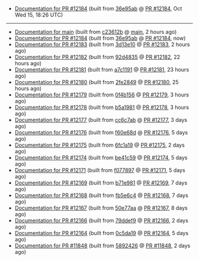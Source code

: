 

* [Documentation for PR #12184](docs-pr12184/) (built from [36e95ab](https://github.com/cvc5/cvc5/commit/36e95ab) @ [PR #12184](https://github.com/cvc5/cvc5/pull/12184), Oct Wed 15, 18:26 UTC)

***


* [Documentation for main](docs-main/) (built from [c23612b](https://github.com/cvc5/cvc5/commit/c23612b) @ [main](https://github.com/cvc5/cvc5/tree/main), 2 hours ago)
* [Documentation for PR #12184](docs-pr12184/) (built from [36e95ab](https://github.com/cvc5/cvc5/commit/36e95ab) @ [PR #12184](https://github.com/cvc5/cvc5/pull/12184), now)
* [Documentation for PR #12183](docs-pr12183/) (built from [3d13e10](https://github.com/cvc5/cvc5/commit/3d13e10) @ [PR #12183](https://github.com/cvc5/cvc5/pull/12183), 2 hours ago)
* [Documentation for PR #12182](docs-pr12182/) (built from [92d4835](https://github.com/cvc5/cvc5/commit/92d4835) @ [PR #12182](https://github.com/cvc5/cvc5/pull/12182), 22 hours ago)
* [Documentation for PR #12181](docs-pr12181/) (built from [a7c1191](https://github.com/cvc5/cvc5/commit/a7c1191) @ [PR #12181](https://github.com/cvc5/cvc5/pull/12181), 23 hours ago)
* [Documentation for PR #12180](docs-pr12180/) (built from [2fe2849](https://github.com/cvc5/cvc5/commit/2fe2849) @ [PR #12180](https://github.com/cvc5/cvc5/pull/12180), 25 hours ago)
* [Documentation for PR #12179](docs-pr12179/) (built from [0f4b156](https://github.com/cvc5/cvc5/commit/0f4b156) @ [PR #12179](https://github.com/cvc5/cvc5/pull/12179), 3 hours ago)
* [Documentation for PR #12178](docs-pr12178/) (built from [b5a1981](https://github.com/cvc5/cvc5/commit/b5a1981) @ [PR #12178](https://github.com/cvc5/cvc5/pull/12178), 3 hours ago)
* [Documentation for PR #12177](docs-pr12177/) (built from [cc6c7ab](https://github.com/cvc5/cvc5/commit/cc6c7ab) @ [PR #12177](https://github.com/cvc5/cvc5/pull/12177), 3 days ago)
* [Documentation for PR #12176](docs-pr12176/) (built from [f60e68d](https://github.com/cvc5/cvc5/commit/f60e68d) @ [PR #12176](https://github.com/cvc5/cvc5/pull/12176), 5 days ago)
* [Documentation for PR #12175](docs-pr12175/) (built from [6fc1a19](https://github.com/cvc5/cvc5/commit/6fc1a19) @ [PR #12175](https://github.com/cvc5/cvc5/pull/12175), 2 days ago)
* [Documentation for PR #12174](docs-pr12174/) (built from [be41c59](https://github.com/cvc5/cvc5/commit/be41c59) @ [PR #12174](https://github.com/cvc5/cvc5/pull/12174), 5 days ago)
* [Documentation for PR #12171](docs-pr12171/) (built from [f077897](https://github.com/cvc5/cvc5/commit/f077897) @ [PR #12171](https://github.com/cvc5/cvc5/pull/12171), 5 days ago)
* [Documentation for PR #12169](docs-pr12169/) (built from [b71e981](https://github.com/cvc5/cvc5/commit/b71e981) @ [PR #12169](https://github.com/cvc5/cvc5/pull/12169), 7 days ago)
* [Documentation for PR #12168](docs-pr12168/) (built from [fb5e6c4](https://github.com/cvc5/cvc5/commit/fb5e6c4) @ [PR #12168](https://github.com/cvc5/cvc5/pull/12168), 7 days ago)
* [Documentation for PR #12167](docs-pr12167/) (built from [50e77aa](https://github.com/cvc5/cvc5/commit/50e77aa) @ [PR #12167](https://github.com/cvc5/cvc5/pull/12167), 8 days ago)
* [Documentation for PR #12166](docs-pr12166/) (built from [79ddef9](https://github.com/cvc5/cvc5/commit/79ddef9) @ [PR #12166](https://github.com/cvc5/cvc5/pull/12166), 2 days ago)
* [Documentation for PR #12164](docs-pr12164/) (built from [0c5da19](https://github.com/cvc5/cvc5/commit/0c5da19) @ [PR #12164](https://github.com/cvc5/cvc5/pull/12164), 5 days ago)
* [Documentation for PR #11848](docs-pr11848/) (built from [5892426](https://github.com/cvc5/cvc5/commit/5892426) @ [PR #11848](https://github.com/cvc5/cvc5/pull/11848), 2 days ago)
